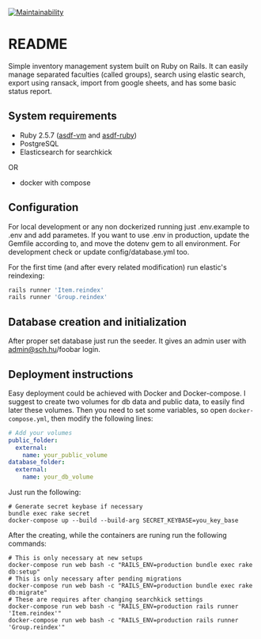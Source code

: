 [![Maintainability](https://api.codeclimate.com/v1/badges/afb57353632e7743da3f/maintainability)](https://codeclimate.com/github/falusi94/leltar/maintainability)

# README

Simple inventory management system built on Ruby on Rails. It can easily manage separated faculties (called groups), search using elastic search, export using ransack, import from google sheets, and has some basic status report.

## System requirements
* Ruby 2.5.7 ([asdf-vm](https://asdf-vm.com/#/core-manage-asdf-vm) and [asdf-ruby](https://github.com/asdf-vm/asdf-ruby))
* PostgreSQL
* Elasticsearch for searchkick

OR

* docker with compose

## Configuration
For local development or any non dockerized running just .env.example to .env and add parametes. If you want to use .env in production, update the Gemfile according to, and move the dotenv gem to all environment. For development check or update config/database.yml too.

For the first time (and after every related modification) run elastic's reindexing:
```ruby
rails runner 'Item.reindex'
rails runner 'Group.reindex'
```

## Database creation and initialization
After proper set database just run the seeder. It gives an admin user with admin@sch.hu/foobar login.


## Deployment instructions
Easy deployment could be achieved with Docker and Docker-compose. I suggest to create two volumes for db data and public data, to easily find later these volumes. Then you need to set some variables, so open `docker-compose.yml`, then modify the following lines:

```yaml
# Add your volumes
public_folder:
  external:
    name: your_public_volume
database_folder:
  external:
    name: your_db_volume
```

Just run the following:

```shell
# Generate secret keybase if necessary
bundle exec rake secret
docker-compose up --build --build-arg SECRET_KEYBASE=you_key_base
```

After the creating, while the containers are runing run the following commands:

```shell
# This is only necessary at new setups
docker-compose run web bash -c "RAILS_ENV=production bundle exec rake db:setup"
# This is only necessary after pending migrations
docker-compose run web bash -c "RAILS_ENV=production bundle exec rake db:migrate"
# These are requires after changing searchkick settings
docker-compose run web bash -c "RAILS_ENV=production rails runner 'Item.reindex'"
docker-compose run web bash -c "RAILS_ENV=production rails runner 'Group.reindex'"
```
